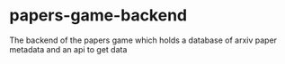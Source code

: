 # papers-game-backend
The backend of the papers game which holds a database of arxiv paper metadata and an api to get data
